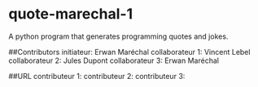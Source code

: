 # quote-marechal-1
A python program that generates programming quotes and jokes.

##Contributors
initiateur: Erwan Maréchal
collaborateur 1: Vincent Lebel
collaborateur 2: Jules Dupont
collaborateur 3: Erwan Maréchal

##URL
contributeur 1:
contributeur 2:
contributeur 3:
